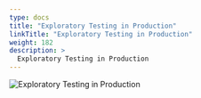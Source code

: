 ```yaml
---
type: docs
title: "Exploratory Testing in Production"
linkTitle: "Exploratory Testing in Production"
weight: 182
description: >
  Exploratory Testing in Production
---
```


![Exploratory Testing in Production](/images/bootcamp-slides/microservices-bootcamp/Slide182.PNG)
